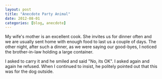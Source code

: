 ```yaml
---
layout: post
title: "Anecdote Party Animal"
date: 2012-08-01
categories: [blog, anecdote]
---
```

My wife's mother is an excellent cook. She invites us for dinner often and we are usually sent home with enough food to last us a couple of days. The other night, after such a dinner, as we were saying our good-byes, I noticed the brother-in-law holding a large container. 

I asked to carry it and he smiled and said "No, its OK". I asked again and again he refused. When I continued to insist, he politely pointed out that this was for the dog outside.
